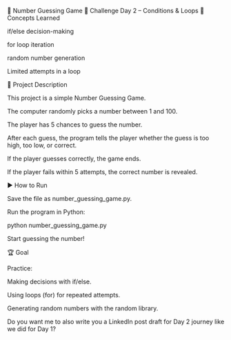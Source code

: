🎲 Number Guessing Game
📌 Challenge Day 2 – Conditions & Loops
🔑 Concepts Learned

if/else decision-making

for loop iteration

random number generation

Limited attempts in a loop

📂 Project Description

This project is a simple Number Guessing Game.

The computer randomly picks a number between 1 and 100.

The player has 5 chances to guess the number.

After each guess, the program tells the player whether the guess is too high, too low, or correct.

If the player guesses correctly, the game ends.

If the player fails within 5 attempts, the correct number is revealed.

▶️ How to Run

Save the file as number_guessing_game.py.

Run the program in Python:

python number_guessing_game.py


Start guessing the number!

🏆 Goal

Practice:

Making decisions with if/else.

Using loops (for) for repeated attempts.

Generating random numbers with the random library.

Do you want me to also write you a LinkedIn post draft for Day 2 journey like we did for Day 1?
